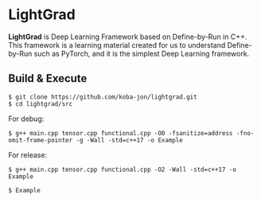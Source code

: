 # LightGrad
**LightGrad** is Deep Learning Framework based on Define-by-Run in C++.<br>
This framework is a learning material created for us to understand Define-by-Run such as PyTorch, and it is the simplest Deep Learning framework.<br>

## Build & Execute

~~~
$ git clone https://github.com/koba-jon/lightgrad.git
$ cd lightgrad/src
~~~

For debug:
~~~
$ g++ main.cpp tensor.cpp functional.cpp -O0 -fsanitize=address -fno-omit-frame-pointer -g -Wall -std=c++17 -o Example
~~~

For release:
~~~
$ g++ main.cpp tensor.cpp functional.cpp -O2 -Wall -std=c++17 -o Example
~~~

~~~
$ Example
~~~
